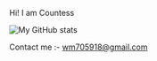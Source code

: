 Hi! I am Countess


![My GitHub stats](https://github-readme-stats.vercel.app/api?username=Countess-op&show_icons=true&theme=dracula)


Contact me :- wm705918@gmail.com

